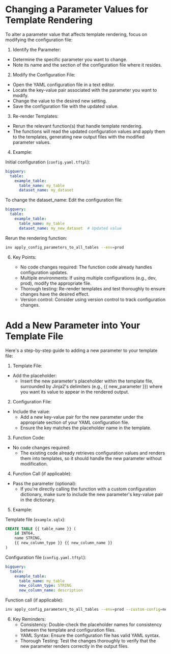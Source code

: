 # Changing a Parameter Values for Template Rendering

To alter a parameter value that affects template rendering, focus on modifying the configuration file:

1. Identify the Parameter:
* Determine the specific parameter you want to change.
* Note its name and the section of the configuration file where it resides.

2. Modify the Configuration File:

* Open the YAML configuration file in a text editor.
* Locate the key-value pair associated with the parameter you want to modify.
* Change the value to the desired new setting.
* Save the configuration file with the updated value.

3. Re-render Templates:

* Rerun the relevant function(s) that handle template rendering.
* The functions will read the updated configuration values and apply them to the templates, generating new output files with the modified parameter values.

4. Example:

Initial configuration (`config.yaml.tftpl`):

```yaml
bigquery:
  table:
    example_table:
      table_name: my_table
      dataset_name: my_dataset
```

To change the dataset_name:
Edit the configuration file:

```yaml
bigquery:
  table:
    example_table:
      table_name: my_table
      dataset_name: my_new_dataset  # Updated value
```

Rerun the rendering function:

```bash
inv apply_config_parameters_to_all_tables --env=prod
```

6. Key Points:

    * No code changes required: The function code already handles configuration updates.
    * Multiple environments: If using multiple configurations (e.g., dev, prod), modify the appropriate file.
    * Thorough testing: Re-render templates and test thoroughly to ensure changes have the desired effect.
    * Version control: Consider using version control to track configuration changes.


# Add a New Parameter into Your Template File

Here's a step-by-step guide to adding a new parameter to your template file:

1. Template File:

* Add the placeholder:
    * Insert the new parameter's placeholder within the template file, surrounded by Jinja2's delimiters (e.g., {{ new_parameter }}) where you want its value to appear in the rendered output.

2. Configuration File:

* Include the value:
    * Add a new key-value pair for the new parameter under the appropriate section of your YAML configuration file.
    * Ensure the key matches the placeholder name in the template.

3. Function Code:

* No code changes required:
    * The existing code already retrieves configuration values and renders them into templates, so it should handle the new parameter without modification.

4. Function Call (if applicable):

* Pass the parameter (optional):
    * If you're directly calling the function with a custom configuration dictionary, make sure to include the new parameter's key-value pair in the dictionary.

5. Example:

Template file (`example.sqlx`):

```sql
CREATE TABLE {{ table_name }} (
    id INT64,
    name STRING,
    {{ new_column_type }} {{ new_column_name }}
)
```

Configuration file (`config.yaml.tftpl`):

```yaml
bigquery:
  table:
    example_table:
      table_name: my_table
      new_column_type: STRING
      new_column_name: description
```

Function call (if applicable):

```bash
inv apply_config_parameters_to_all_tables --env=prod --custom-config=new_column_type:TIMESTAMP
```

6. Key Reminders:
    * Consistency: Double-check the placeholder names for consistency between the template and configuration files.
    * YAML Syntax: Ensure the configuration file has valid YAML syntax.
    * Thorough Testing: Test the changes thoroughly to verify that the new parameter renders correctly in the output files.